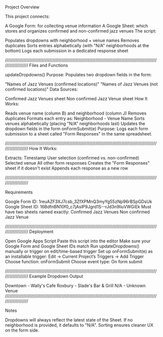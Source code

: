Project Overview

This project connects:

A Google Form: for collecting venue information
A Google Sheet: which stores and organizes confirmed and non-confirmed jazz venues
The script:

Populates dropdowns with neighborhood + venue names
Removes duplicates
Sorts entries alphabetically (with "N/A" neighborhoods at the bottom)
Logs each submission in a dedicated response sheet

//////////////////////////////////////////////////////////////////////////////////////////////////////////////////
Files and Functions

updateDropdowns()
Purpose:
Populates two dropdown fields in the form:

"Names of Jazz Venues (confirmed locations)"
"Names of Jazz Venues (not confirmed locations)"
Data Sources:

Confirmed Jazz Venues sheet
Non confirmed Jazz Venue sheet
How It Works:

Reads venue name (column B) and neighborhood (column J)
Removes duplicates
Formats each entry as:
Neighborhood - Venue Name
Sorts venues alphabetically (placing "N/A" neighborhoods last)
Updates the dropdown fields in the form
onFormSubmit(e)
Purpose:
Logs each form submission to a sheet called "Form Responses" in the same spreadsheet.

//////////////////////////////////////////////////////////////////////////////////////////////////////////////////
How It Works:

Extracts:
Timestamp
User selection (confirmed vs. non-confirmed)
Selected venue
All other form responses
Creates the "Form Responses" sheet if it doesn't exist
Appends each response as a new row

//////////////////////////////////////////////////////////////////////////////////////////////////////////////////

Requirements

Google Form ID: 1reuAZF3XJ7csb_3ZfXPMnQ3myYg55zNp96rBSpGDsUk
Google Sheet ID: 16BdfnBN10f0_c7jAslP9Jgrd1S--rJd3n9liuVWGiEk
Must have two sheets named exactly:
Confirmed Jazz Venues
Non confirmed Jazz Venue


//////////////////////////////////////////////////////////////////////////////////////////////////////////////////
Deployment

Open Google Apps Script
Paste this script into the editor
Make sure your Google Form and Google Sheet IDs match
Run updateDropdowns() manually or trigger on edit/time-based trigger
Set up onFormSubmit(e) as an installable trigger:
Edit → Current Project’s Triggers → Add Trigger
Choose function: onFormSubmit
Choose event type: On form submit

//////////////////////////////////////////////////////////////////////////////////////////////////////////////////
Example Dropdown Output

Downtown - Wally's Cafe
Roxbury - Slade's Bar & Grill
N/A - Unknown Venue
//////////////////////////////////////////////////////////////////////////////////////////////////////////////////


Notes

Dropdowns will always reflect the latest state of the Sheet.
If no neighborhood is provided, it defaults to "N/A".
Sorting ensures cleaner UX on the form side.
